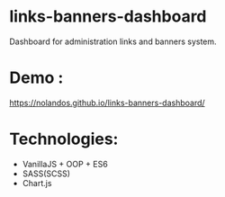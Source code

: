 # links-banners-dashboard
Dashboard for administration links and banners system.

# Demo : 
https://nolandos.github.io/links-banners-dashboard/ 

# Technologies:
- VanillaJS + OOP + ES6
- SASS(SCSS)
- Chart.js

